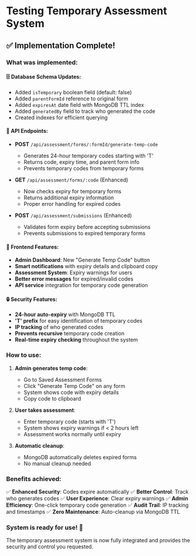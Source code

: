 # Testing Temporary Assessment System

## ✅ Implementation Complete!

### What was implemented:

#### 🗄️ Database Schema Updates:
- Added `isTemporary` boolean field (default: false)
- Added `parentFormId` reference to original form
- Added `expiresAt` date field with MongoDB TTL index
- Added `generatedBy` field to track who generated the code
- Created indexes for efficient querying

#### 🔌 API Endpoints:
- **POST** `/api/assessment/forms/:formId/generate-temp-code`
  - Generates 24-hour temporary codes starting with 'T'
  - Returns code, expiry time, and parent form info
  - Prevents temporary codes from temporary forms

- **GET** `/api/assessment/forms/:code` (Enhanced)
  - Now checks expiry for temporary forms
  - Returns additional expiry information
  - Proper error handling for expired codes

- **POST** `/api/assessment/submissions` (Enhanced)
  - Validates form expiry before accepting submissions
  - Prevents submissions to expired temporary forms

#### 🎨 Frontend Features:
- **Admin Dashboard**: New "Generate Temp Code" button
- **Smart notifications** with expiry details and clipboard copy
- **Assessment System**: Expiry warnings for users
- **Better error messages** for expired/invalid codes
- **API service** integration for temporary code generation

#### 🔒 Security Features:
- **24-hour auto-expiry** with MongoDB TTL
- **'T' prefix** for easy identification of temporary codes
- **IP tracking** of who generated codes
- **Prevents recursive** temporary code creation
- **Real-time expiry checking** throughout the system

### How to use:

1. **Admin generates temp code**:
   - Go to Saved Assessment Forms
   - Click "Generate Temp Code" on any form
   - System shows code with expiry details
   - Copy code to clipboard

2. **User takes assessment**:
   - Enter temporary code (starts with 'T')
   - System shows expiry warnings if < 2 hours left
   - Assessment works normally until expiry

3. **Automatic cleanup**:
   - MongoDB automatically deletes expired forms
   - No manual cleanup needed

### Benefits achieved:

✅ **Enhanced Security**: Codes expire automatically
✅ **Better Control**: Track who generates codes
✅ **User Experience**: Clear expiry warnings
✅ **Admin Efficiency**: One-click temporary code generation
✅ **Audit Trail**: IP tracking and timestamps
✅ **Zero Maintenance**: Auto-cleanup via MongoDB TTL

### System is ready for use! 🚀

The temporary assessment system is now fully integrated and provides the security and control you requested.